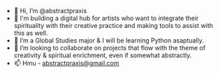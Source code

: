 - 👋 Hi, I’m @abstractpraxis
- 👀 I'm building a digital hub for artists who want to integrate their spirituality with their creative practice and making tools to assist with this as well.
- 🌱 I’m a Global Studies major & I will be learning Python asaptually.
- 💞️ I’m looking to collaborate on projects that flow with the theme of creativity & spiritual enrichment, even if somewhat abstractly.
- 📫 Hmu - abstractpraxis@gmail.com

<!---
abstractpraxis/abstractpraxis is a ✨ special ✨ repository because its `README.md` (this file) appears on your GitHub profile.
You can click the Preview link to take a look at your changes.
--->
